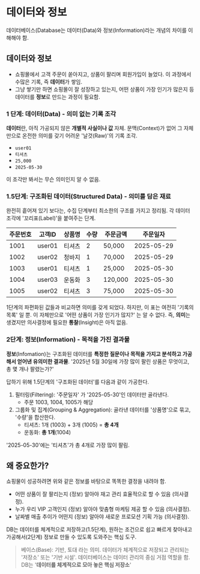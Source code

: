 # 데이터와 정보

데이터베이스(Database는 데이터(Data)와 정보(Information)라는 개념의 차이를 이해해야 함.

## 데이터와 정보

- 쇼핑몰에서 고객 주문이 쏟아지고, 상품이 팔리며 회원가입이 늘었다. 이 과정에서 수많은 기록, 즉 **데이터**가 쌓임.
- 그냥 쌓기만 하면 쇼핑몰이 잘 성장하고 있는지, 어떤 상품이 가장 인기가 많은지 등 데이터를 **정보**로 만드는 과정이 필요함.

### 1 단계: 데이터(Data) - 의미 없는 기록 조각

**데이터**란, 아직 가공되지 않은 **개별적 사실이나 값** 자체. 문맥(Context)가 없어 그 자체만으로 온전한 의미를 갖기 어려운 '날것(Raw)'의 기록 조각.

- `user01`
- `티셔츠`
- `25,000`
- `2025-05-30`

이 조각만 봐서는 무슨 의미인지 알 수 없음.

### 1.5단계: 구조화된 데이터(Structured Data) - 의미를 담은 재료

완전히 흩어져 있기 보다는, 수집 단계부터 최소한의 구조를 가지고 정리됨. 각 데이터 조각에 '꼬리표(Label)'을 붙여주는 단계.

| 주문번호 | 고객ID   | 상품명 | 수량  | 주문금액    | 주문일자       |
| ---- | ------ | --- | --- | ------- | ---------- |
| 1001 | user01 | 티셔츠 | 2   | 50,000  | 2025-05-29 |
| 1002 | user02 | 청바지 | 1   | 70,000  | 2025-05-29 |
| 1003 | user01 | 티셔츠 | 1   | 25,000  | 2025-05-30 |
| 1004 | user03 | 운동화 | 3   | 120,000 | 2025-05-30 |
| 1005 | user02 | 티셔츠 | 3   | 75,000  | 2025-05-30 |

1단계의 파편화된 값들과 비교하면 의미를 갖게 되었다.
하지만, 이 표는 여전히 '기록의 목록' 일 뿐. 이 자체만으로 '어떤 상품이 가장 인기가 많지?' 는 알 수 없다. 즉, **의미**는 생겼지만 의사결정에 필요한 **통찰**(Insight)은 아직 없음.

### 2단계: 정보(Information) - 목적을 가진 결과물

**정보**(Infomation)는 구조화된 데이터를 **특정한 질문이나 목적을 가지고 분석하고 가공해서 얻어낸 유의미한 결과물**.
'2025년 5월 30일에 가장 많이 팔린 상품은 무엇이고, 총 몇 개나 팔렸는가?'

답하기 위해 1.5단계의 '구조화된 데이터'를 다음과 같이 가공한다.
1. 필터링(Filtering): '주문일자' 가 '2025-05-30'인 데이터만 골라낸다.
	- 주문 1003, 1004, 1005가 해당
2. 그룹화 및 집계(Grouping & Aggregation): 골라낸 데이터를 '상품명'으로 묶고, '수량'을 합산한다.
	- 티셔츠: 1개 (1003) + 3개 (1005) = **총 4개**
	- 운동화: **총 1개**(1004)

'2025-05-30'에는 '티셔츠'가 총 4개로 가장 많이 팔림.

## 왜 중요한가?

쇼핑물이 성공하려면 위와 같은 정보를 바탕으로 똑똑한 결정을 내려야 함.
- 어떤 상품이 잘 팔리는지 (정보) 알아야 재고 관리 효율적으로 할 수 있음 (의사결정).
- 누가 우리 VIP 고객인지 (정보) 알아야 맞춤형 마케팅 제공 할 수 있음 (의사결정).
- 날짜별 매출 추이가 어떤지 (정보) 알아야 새로운 프로모션 기획 가능 (의사결정).

DB는 데이터를 체계적으로 저장하고(1.5단계), 원하는 조건으로 쉽고 빠르게 찾아내고 가공해서(2단계) 정보로 만들 수 있도록 도와주는 핵심 도구.

> 베이스(Base): 기반, 토대 라는 의미. 데이터가 체계적으로 저장되고 관리되는 '저장소' 또는 '기반 시설'. 데이터베이스는 데이터 관리의 중심 거점 역할을 함. DB는 '**데이터를 체계적으로 모아 놓은 핵심 저장소**'
